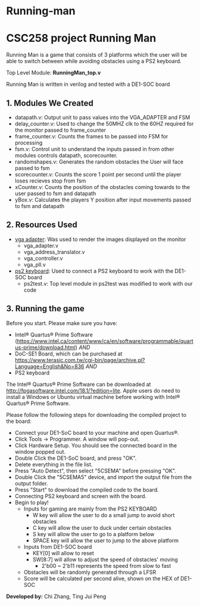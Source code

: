# Running-man

CSC258 project Running Man
=============================

Running Man is a game that consists of 3 platforms which the user will be able to switch between while avoiding obstacles using a PS2 keyboard.

Top Level Module: **RunningMan_top.v**

Running Man is written in verilog and tested with a DE1-SOC board

## 1. Modules We Created
- datapath.v: Output unit to pass values into the VGA_ADAPTER and FSM
- delay_counter.v: Used to change the 50MHZ clk to the 60HZ required for the monitor passed to frame_counter
- frame_counter.v: Counts the frames to be passed into FSM for processing
- fsm.v: Control unit to understand the inputs passed in from other modules controls datapath, scorecounter.
- randomshapes.v: Generates the random obstacles the User will face passed to fsm
- scorecounter.v: Counts the score 1 point per second until the player loses recieves stop from fsm
- xCounter.v: Counts the position of the obstacles coming towards to the user passed to fsm and datapath
- yBox.v: Calculates the players Y position after input movements passed to fsm and datapath

## 2. Resources Used
- [vga adapter](http://www.eecg.utoronto.ca/~jayar/ece241_08F/vga/): Was used to render the images displayed on the monitor
  - vga_adapter.v
  - vga_address_translator.v
  - vga_controller.v
  - vga_pll.v
- [ps2 keyboard](https://johnloomis.org/digitallab/ps2lab1/ps2lab1.html#top): Used to connect a PS2 keyboard to work with the DE1-SOC board
  - ps2test.v: Top level module in ps2test was modified to work with our code

## 3. Running the game
Before you start. Please make sure you have:
- Intel® Quartus® Prime Software (https://www.intel.ca/content/www/ca/en/software/programmable/quartus-prime/download.html) _AND_ 
- DoC-SE1 Board, which can be purchased at https://www.terasic.com.tw/cgi-bin/page/archive.pl?Language=English&No=836 _AND_
- PS2 keyboard

The Intel® Quartus® Prime Software can be downloaded at http://fpgasoftware.intel.com/18.1/?edition=lite. Apple users do need to install a Windows or Ubuntu virtual machine before working with Intel® Quartus® Prime Software. 

Please follow the following steps for downloading the compiled project to the board:
- Connect your DE1-SoC board to your machine and open Quartus®.
- Click Tools -> Programmer. A window will pop-out.
- Click Hardware Setup. You should see the connected board in the window popped out.
- Double Click the DE1-SoC board, and press "OK".
- Delete everything in the file list.
- Press "Auto Detect", then select "5CSEMA" before pressing "OK".
- Double Click the "5CSEMA5" device, and import the output file from the output folder.
- Press "Start" to download the compiled code to the board.
- Connecting PS2 keyboard and screen with the board.
- Begin to play!
  - Inputs for gaming are mainly from the PS2 KEYBOARD
      - W key will allow the user to do a small jump to avoid short obstacles
      - C key will allow the user to duck under certain obstacles
      - S key will allow the user to go to a platform below
      - SPACE key will allow the user to jump to the above platform
  - Inputs from DE1-SOC board 
      - KEY[0] will allow to reset
      - SW[8:7] will allow to adjust the speed of obstacles' moving
          - 2'b00 ~ 2'b11 represents the speed from slow to fast
  - Obstacles will be randomly generated through a LFSR
  - Score will be calculated per second alive, shown on the HEX of DE1-SOC

**Developed by:** Chi Zhang, Ting Jui Peng

